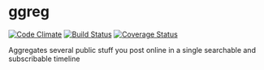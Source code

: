 ggreg
=====

[![Code Climate](https://codeclimate.com/github/rtopitt/ggreg.png)](https://codeclimate.com/github/rtopitt/ggreg)
[![Build Status](https://travis-ci.org/rtopitt/ggreg.png?branch=master)](https://travis-ci.org/rtopitt/ggreg)
[![Coverage Status](https://coveralls.io/repos/rtopitt/ggreg/badge.png?branch=master)](https://coveralls.io/r/rtopitt/ggreg)

Aggregates several public stuff you post online in a single searchable and subscribable timeline
